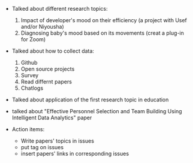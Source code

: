 - Talked about different research topics:
    1. Impact of developer's mood on their efficiency (a project with Usef and/or Niyousha)
    2. Diagnosing baby's mood based on its movements (creat a plug-in for Zoom)

- Talked about how to collect data:
    1. Github
    2. Open source projects
    3. Survey
    4. Read differnt papers
    5. Chatlogs

- Talked about application of the first research topic in education
- talked about "Effective Personnel Selection and Team Building Using Intelligent Data Analytics" paper 
- Action items:
    * Write papers' topics in issues
    * put tag on issues
    * insert papers' links in corresponding issues
    